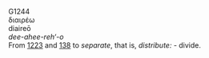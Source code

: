 <body>
  <p>G1244<br>  διαιρέω  <br> diaireō  <br><i>dee-ahee-reh‘-o </i><br>From <a href="g1223.htm">1223</a> and <a href="g0138.htm">138</a>  to <i>separate</i>, that is, <i>distribute:</i> - divide.<br></p>
 </body>